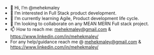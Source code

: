 - 👋 Hi, I’m @mehekmaley
- 👀 I’m interested in Full Stack product development.
- 🌱 I’m currently learning Agile, Product development life cycle.
- 💞️ I’m looking to collaborate on any MEAN MERN Full stack project.
- 📫 How to reach me: mehekmaley@gmail.com & https://www.linkedin.com/in/mehekmaley/
- For any help/guidance reach me @ mehekmaley@gmail.com & https://www.linkedin.com/in/mehekmaley/

<!---
mehekmaley/mehekmaley is a ✨ special ✨ repository because its `README.md` (this file) appears on your GitHub profile.
You can click the Preview link to take a look at your changes.
--->
